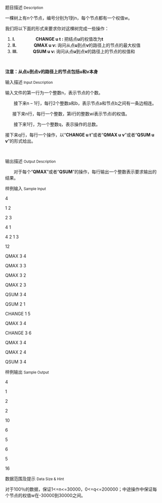 <div class="panel panel-default">
<div class="area-title">
<span>
题目描述
<small>Description</small>
</span></div>
<div class="panel-body">

<p>一棵树上有n个节点，编号分别为1到n，每个节点都有一个权值w。</p>
<p>我们将以下面的形式来要求你对这棵树完成一些操作：</p>
<ol>
<li><strong>I.                    </strong><strong>CHANGE u t : </strong>把结点<strong>u</strong>的权值改为<strong>t</strong></li>
<li><strong>II.                 </strong><strong>QMAX u v: </strong>询问从点<strong>u</strong>到点<strong>v</strong>的路径上的节点的最大权值<strong></strong></li>
<li><strong>III.               </strong><strong>QSUM u v: </strong>询问从点<strong>u</strong>到点<strong>v</strong>的路径上的节点的权值和<strong></strong></li>
</ol>
<p><strong> </strong></p>
<p><strong>注意：从点u</strong><strong>到点v</strong><strong>的路径上的节点包括u</strong><strong>和v</strong><strong>本身</strong></p>

</div>
</div>

<div class="panel panel-default">
<div class="area-title">
<span>
输入描述
<small>Input Description</small>
</span></div>
<div class="panel-body">
<p>输入文件的第一行为一个整数n，表示节点的个数。</p>
<p>       接下来n – 1行，每行2个整数a和b，表示节点a和节点b之间有一条边相连。</p>
<p><strong>       </strong>接下来n行，每行一个整数，第i行的整数wi表示节点i的权值。</p>
<p>       接下来1行，为一个整数q，表示操作的总数。</p>
<p>接下来q行，每行一个操作，以“<strong>CHANGE u t</strong>”或者“<strong>QMAX u v</strong>”或者“<strong>QSUM u v</strong>”的形式给出。</p>
<p> </p>

</div>
</div>
<div  class="panel panel-default">
<div class="area-title">
<span>
输出描述
<small>Output Description</small>
</span></div>
<div class="panel-body">

<p>&nbsp; &nbsp; &nbsp; &nbsp;对于每个&ldquo;<strong>QMAX</strong>&rdquo;或者&ldquo;<strong>QSUM</strong>&rdquo;的操作，每行输出一个整数表示要求输出的结果。</p>

</div>
</div>


<div class="panel panel-default">
<div class="area-title">
<span>
样例输入
<small>Sample Input</small>
</span></div>
<div class="panel-body">
<p>4</p>
<p>1 2</p>
<p>2 3</p>
<p>4 1</p>
<p>4 2 1 3</p>
<p>12</p>
<p>QMAX 3 4</p>
<p>QMAX 3 3</p>
<p>QMAX 3 2</p>
<p>QMAX 2 3</p>
<p>QSUM 3 4</p>
<p>QSUM 2 1</p>
<p>CHANGE 1 5</p>
<p>QMAX 3 4</p>
<p>CHANGE 3 6</p>
<p>QMAX 3 4</p>
<p>QMAX 2 4</p>
<p>QSUM 3 4</p>

</div>
</div>

<div class="panel panel-default">
<div class="area-title">
<span>
样例输出
<small>Sample Output</small>
</span></div>
<div class="panel-body">
<p>4</p>
<p>1</p>
<p>2</p>
<p>2</p>
<p>10</p>
<p>6</p>
<p>5</p>
<p>6</p>
<p>5</p>
<p>16</p>

</div>
</div>

<div class="panel panel-default">
<div class="area-title">
<span>
数据范围及提示
<small>Data Size & Hint</small>
</span></div>
<div class="panel-body">
<p>对于100％的数据，保证1&lt;=n&lt;=30000，0&lt;=q&lt;=200000；中途操作中保证每个节点的权值w在-30000到30000之间。</p>
</div>
</div>